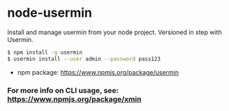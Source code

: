 node-usermin
===========

Install and manage usermin from your node project. Versioned in step with Usermin.

```bash
$ npm install -g usermin
$ usermin install --user admin --password pass123
```
- npm package: <https://www.npmjs.org/package/usermin>

### For more info on CLI usage, see: https://www.npmjs.org/package/xmin

